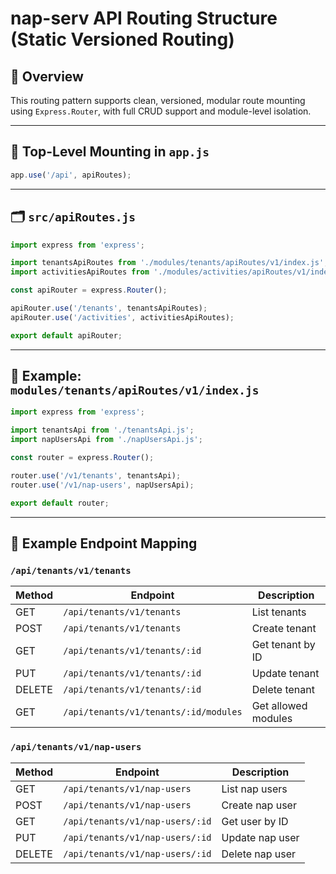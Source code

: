 # nap-serv API Routing Structure (Static Versioned Routing)

## 🧭 Overview
This routing pattern supports clean, versioned, modular route mounting using `Express.Router`, with full CRUD support and module-level isolation.

---

## 🔗 Top-Level Mounting in `app.js`
```js
app.use('/api', apiRoutes);
```

---

## 🗂 `src/apiRoutes.js`
```js
import express from 'express';

import tenantsApiRoutes from './modules/tenants/apiRoutes/v1/index.js';
import activitiesApiRoutes from './modules/activities/apiRoutes/v1/index.js';

const apiRouter = express.Router();

apiRouter.use('/tenants', tenantsApiRoutes);
apiRouter.use('/activities', activitiesApiRoutes);

export default apiRouter;
```

---

## 📁 Example: `modules/tenants/apiRoutes/v1/index.js`
```js
import express from 'express';

import tenantsApi from './tenantsApi.js';
import napUsersApi from './napUsersApi.js';

const router = express.Router();

router.use('/v1/tenants', tenantsApi);
router.use('/v1/nap-users', napUsersApi);

export default router;
```

---

## 🧩 Example Endpoint Mapping

### `/api/tenants/v1/tenants`
| Method | Endpoint                            | Description                 |
|--------|-------------------------------------|-----------------------------|
| GET    | `/api/tenants/v1/tenants`           | List tenants                |
| POST   | `/api/tenants/v1/tenants`           | Create tenant               |
| GET    | `/api/tenants/v1/tenants/:id`       | Get tenant by ID            |
| PUT    | `/api/tenants/v1/tenants/:id`       | Update tenant               |
| DELETE | `/api/tenants/v1/tenants/:id`       | Delete tenant               |
| GET    | `/api/tenants/v1/tenants/:id/modules` | Get allowed modules        |

### `/api/tenants/v1/nap-users`
| Method | Endpoint                              | Description         |
|--------|---------------------------------------|---------------------|
| GET    | `/api/tenants/v1/nap-users`           | List nap users      |
| POST   | `/api/tenants/v1/nap-users`           | Create nap user     |
| GET    | `/api/tenants/v1/nap-users/:id`       | Get user by ID      |
| PUT    | `/api/tenants/v1/nap-users/:id`       | Update nap user     |
| DELETE | `/api/tenants/v1/nap-users/:id`       | Delete nap user     |
